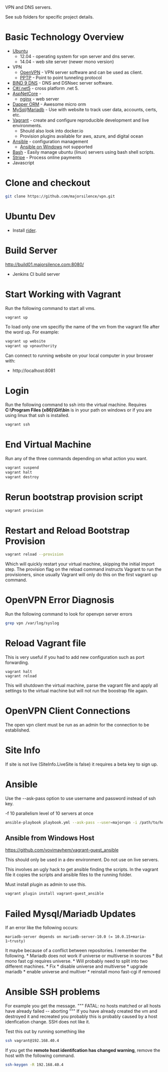 VPN and DNS servers.

See sub folders for specific project details.

# Basic Technology Overview
* [Ubuntu](http://www.ubuntu.com/)
    * 12.04 - operating system for vpn server and dns server.
    * 14.04 - web site server (newer mono version)
* VPN
    * [OpenVPN](https://help.ubuntu.com/12.04/serverguide/openvpn.html)  -  VPN server software and can be used as client.
    * [PPTP](https://help.ubuntu.com/community/PPTPServer) - Point to point tunneling protocol
* [BIND 9 DNS](https://www.isc.org/downloads/bind/) - DNS and DSNsec server software.
* [C#/.net5](http://www.mono-project.com/Main_Page) - cross platform .net 5.
* [AspNetCore](https://docs.microsoft.com/en-us/aspnet/core/?view=aspnetcore-5.0) - 
    * [nginx](http://nginx.org/) - web server
* [Dapper ORM](https://github.com/StackExchange/dapper-dot-net) - Awesome micro orm
* [MySql](http://www.mysql.com)/[Mariadb](https://mariadb.org/) - Use with website to track user data, accounts, certs, etc.
* [Vagrant](http://www.vagrantup.com/) - create and configure reproducible development and live environments.
    * Should also look into docker.io
    * Provision plugins available for aws, azure, and digital ocean
* [Ansible](http://www.ansible.com) - configuration management
    * [Ansible on Windows](http://www.azavea.com/blogs/labs/2014/10/running-vagrant-with-ansible-provisioning-on-windows/) not supported
* [Bash](http://en.wikipedia.org/wiki/Bash_(Unix_shell)) - Easily manage ubuntu (linux) servers using bash shell scripts.
* [Stripe](https://stripe.com) - Process online payments
* Javascript

# Clone and checkout
```bash
git clone https://github.com/majorsilence/vpn.git
```

# Ubuntu Dev
* Install [rider](https://www.jetbrains.com/rider/).
 

# Build Server
http://build01.majorsilence.com:8080/
* Jenkins CI build server

# Start Working with Vagrant
Run the following command to start all vms.
```bash
vagrant up
```

To load only one vm specifiy the name of the vm from the vagrant file after the word up.  For example:
```bash
vagrant up website
vagrant up vpnauthority
```


Can connect to running website on your local computer in your broswer with:
* http://localhost:8081

# Login
Run the following command to ssh into the virtual machine.  Requires __C:\Program Files (x86)\Git\bin__ 
is in your path on windows or if you are using linux that ssh is installed.
```bash
vagrant ssh
```

# End Virtual Machine
Run any of the three commands depending on what action you want.
```bash
vagrant suspend
vagrant halt
vagrant destroy
```

# Rerun bootstrap provision script
```bash
vagrant provision
```

# Restart and Reload Bootstrap Provision
```bash
vagrant reload --provision
```

Which will quickly restart your virtual machine, skipping the initial import step. The provision flag on the reload command instructs Vagrant to run the provisioners, since usually Vagrant will only do this on the first vagrant up command.

# OpenVPN Error Diagnosis
Run the following command to look for openvpn server errors
```bash
grep vpn /var/log/syslog 
```

# Reload Vagrant file
This is very useful if you had to add new configuration such as port forwarding.
```
vagrant halt
vagrant reload
```

This will shutdown the virtual machine, parse the vagrant file and apply all settings to the virtual machine but will not run
the boostrap file again.

# OpenVPN Client Connections
The open vpn client must be run as an admin for the connection to be established.

# Site Info
If site is not live (SiteInfo.LiveSite is false) it requires a beta key to sign up. 


# Ansible

Use the --ask-pass option to use username and password instead of ssh key.

-f 10 parallelism level of 10 servers at once

```bash
ansible-playbook playbook.yml --ask-pass --user=majorvpn -i /path/to/hosts/file
```

## Ansible from Windows Host
https://github.com/vovimayhem/vagrant-guest_ansible

This should only be used in a dev environment.  Do not use on live servers.

This involves an ugly hack to get ansible finding the scripts.  In the vagrant file it copies the scripts and ansible
files to the running folder.

Must install plugin as admin to use this.
```powershell
vagrant plugin install vagrant-guest_ansible
```


# Failed Mysql/Mariadb Updates

If an error like the following occurs:
```
mariadb-server depends on mariadb-server-10.0 (= 10.0.15+maria-1~trusty)
```
It maybe because of a conflict between repositories.  I remember the following.
    * Mariadb does not work if universe or multiverse in sources
    * But mono fast cgi requires universe.
        * Will probably need to split into two different machines.
    * Fix
        * disable universe and multiverse
        * upgrade mariadb
        * enable universe and multiver
        * reinstall mono fast-cgi if removed

# Ansible SSH problems

For example you get the message.
"""
FATAL: no hosts matched or all hosts have already failed -- aborting
"""
If you have already created the vm and destroyed it and recreated you probably this is probably caused by a host idenfication change.
SSH does not like it.

Test this out by running something like
```bash
ssh vagrant@192.168.40.4
```
If you get the __remote host identifcation has changed warning__, remove the host with the following command.

```bash
ssh-keygen -R 192.168.40.4
```

